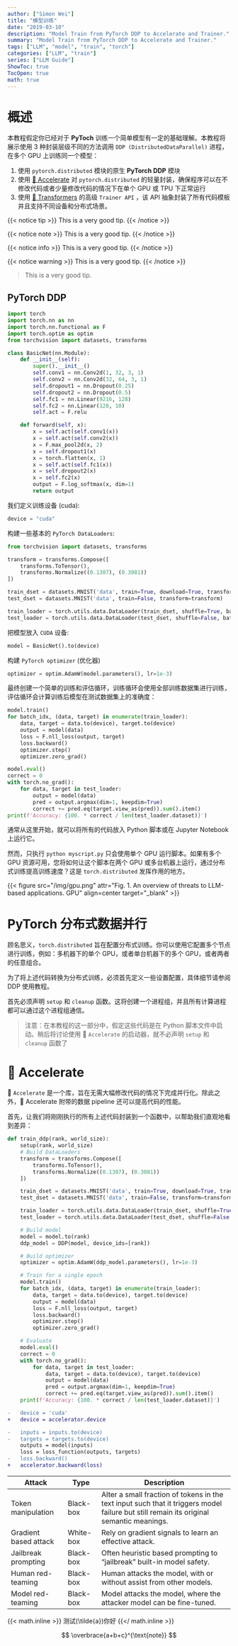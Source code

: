 ```yaml
---
author: ["Simon Wei"]
title: "模型训练"
date: "2019-03-10"
description: "Model Train from PyTorch DDP to Accelerate and Trainer."
summary: "Model Train from PyTorch DDP to Accelerate and Trainer."
tags: ["LLM", "model", "train", "torch"]
categories: ["LLM", "train"]
series: ["LLM Guide"]
ShowToc: true
TocOpen: true
math: true
---
```


# 概述

本教程假定你已经对于 **PyToch** 训练一个简单模型有一定的基础理解。本教程将展示使用 3 种封装层级不同的方法调用 `DDP (DistributedDataParallel)` 进程，在多个 GPU 上训练同一个模型：

1. 使用 `pytorch.distributed` 模块的原生 **PyTorch DDP** 模块
2. 使用 [:hugs: Accelerate](https://github.com/huggingface/accelerate) 对 `pytorch.distributed` 的轻量封装，确保程序可以在不修改代码或者少量修改代码的情况下在单个 GPU 或 TPU 下正常运行
3. 使用 [:hugs: Transformers](https://github.com/huggingface/transformers) 的高级 `Trainer API` ，该 API 抽象封装了所有代码模板并且支持不同设备和分布式场景。

{{< notice tip >}}
This is a very good tip.
{{< /notice >}}

{{< notice note >}}
This is a very good tip.
{{< /notice >}}

{{< notice info >}}
This is a very good tip.
{{< /notice >}}

{{< notice warning >}}
This is a very good tip.
{{< /notice >}}

> This is a very good tip.

## PyTorch DDP

```py
import torch
import torch.nn as nn
import torch.nn.functional as F
import torch.optim as optim
from torchvision import datasets, transforms

class BasicNet(nn.Module):
    def __init__(self):
        super().__init__()
        self.conv1 = nn.Conv2d(1, 32, 3, 1)
        self.conv2 = nn.Conv2d(32, 64, 3, 1)
        self.dropout1 = nn.Dropout(0.25)
        self.dropout2 = nn.Dropout(0.5)
        self.fc1 = nn.Linear(9216, 128)
        self.fc2 = nn.Linear(128, 10)
        self.act = F.relu

    def forward(self, x):
        x = self.act(self.conv1(x))
        x = self.act(self.conv2(x))
        x = F.max_pool2d(x, 2)
        x = self.dropout1(x)
        x = torch.flatten(x, 1)
        x = self.act(self.fc1(x))
        x = self.dropout2(x)
        x = self.fc2(x)
        output = F.log_softmax(x, dim=1)
        return output
```

我们定义训练设备 (cuda):

```py
device = "cuda"
```

构建一些基本的 `PyTorch DataLoaders`:

```py
from torchvision import datasets, transforms

transform = transforms.Compose([
    transforms.ToTensor(),
    transforms.Normalize((0.1307), (0.3081))
])

train_dset = datasets.MNIST('data', train=True, download=True, transform=transform)
test_dset = datasets.MNIST('data', train=False, transform=transform)

train_loader = torch.utils.data.DataLoader(train_dset, shuffle=True, batch_size=64)
test_loader = torch.utils.data.DataLoader(test_dset, shuffle=False, batch_size=64)
```

把模型放入 `CUDA` 设备:

```py
model = BasicNet().to(device)
```

构建 `PyTorch optimizer` (优化器)

```py
optimizer = optim.AdamW(model.parameters(), lr=1e-3)
```

最终创建一个简单的训练和评估循环，训练循环会使用全部训练数据集进行训练，评估循环会计算训练后模型在测试数据集上的准确度：

```py
model.train()
for batch_idx, (data, target) in enumerate(train_loader):
    data, target = data.to(device), target.to(device)
    output = model(data)
    loss = F.nll_loss(output, target)
    loss.backward()
    optimizer.step()
    optimizer.zero_grad()

model.eval()
correct = 0
with torch.no_grad():
    for data, target in test_loader:
        output = model(data)
        pred = output.argmax(dim=1, keepdim=True)
        correct += pred.eq(target.view_as(pred)).sum().item()
print(f'Accuracy: {100. * correct / len(test_loader.dataset)}')
```

通常从这里开始，就可以将所有的代码放入 Python 脚本或在 Jupyter Notebook 上运行它。

然而，只执行 `python myscript.py` 只会使用单个 GPU 运行脚本。如果有多个 GPU 资源可用，您将如何让这个脚本在两个 GPU 或多台机器上运行，通过分布式训练提高训练速度？这是 `torch.distributed` 发挥作用的地方。

<!-- ![](/img/gpu.png) -->

<!-- {{< figure src="https://source.unsplash.com/Z0lL0okYjy0" attr="Photo by [Aditya Telange](https://unsplash.com/@adityatelange?utm_content=creditCopyText&utm_medium=referral&utm_source=unsplash) on [Unsplash](https://unsplash.com/photos/Z0lL0okYjy0?utm_content=creditCopyText&utm_medium=referral&utm_source=unsplash)" align=center link="https://unsplash.com/photos/Z0lL0okYjy0" target="_blank" >}} -->

{{< figure src="/img/gpu.png" attr="Fig. 1. An overview of threats to LLM-based applications. GPU" align=center target="_blank" >}}

# PyTorch 分布式数据并行

顾名思义，`torch.distributed` 旨在配置分布式训练。你可以使用它配置多个节点进行训练，例如：多机器下的单个 GPU，或者单台机器下的多个 GPU，或者两者的任意组合。

为了将上述代码转换为分布式训练，必须首先定义一些设置配置，具体细节请参阅 DDP 使用教程。

首先必须声明 `setup` 和 `cleanup` 函数。这将创建一个进程组，并且所有计算进程都可以通过这个进程组通信。

> 注意：在本教程的这一部分中，假定这些代码是在 Python 脚本文件中启动。稍后将讨论使用 :hugs: `Accelerate` 的启动器，就不必声明 `setup` 和 `cleanup` 函数了

# :hugs: Accelerate

:hugs: `Accelerate` 是一个库，旨在无需大幅修改代码的情况下完成并行化。除此之外，:hugs: Accelerate 附带的数据 pipeline 还可以提高代码的性能。

首先，让我们将刚刚执行的所有上述代码封装到一个函数中，以帮助我们直观地看到差异：

```py
def train_ddp(rank, world_size):
    setup(rank, world_size)
    # Build DataLoaders
    transform = transforms.Compose([
        transforms.ToTensor(),
        transforms.Normalize((0.1307), (0.3081))
    ])

    train_dset = datasets.MNIST('data', train=True, download=True, transform=transform)
    test_dset = datasets.MNIST('data', train=False, transform=transform)

    train_loader = torch.utils.data.DataLoader(train_dset, shuffle=True, batch_size=64)
    test_loader = torch.utils.data.DataLoader(test_dset, shuffle=False, batch_size=64)

    # Build model
    model = model.to(rank)
    ddp_model = DDP(model, device_ids=[rank])

    # Build optimizer
    optimizer = optim.AdamW(ddp_model.parameters(), lr=1e-3)

    # Train for a single epoch
    model.train()
    for batch_idx, (data, target) in enumerate(train_loader):
        data, target = data.to(device), target.to(device)
        output = model(data)
        loss = F.nll_loss(output, target)
        loss.backward()
        optimizer.step()
        optimizer.zero_grad()

    # Evaluate
    model.eval()
    correct = 0
    with torch.no_grad():
        for data, target in test_loader:
            data, target = data.to(device), target.to(device)
            output = model(data)
            pred = output.argmax(dim=1, keepdim=True)
            correct += pred.eq(target.view_as(pred)).sum().item()
    print(f'Accuracy: {100. * correct / len(test_loader.dataset)}')
```

```diff
-   device = 'cuda'
+   device = accelerator.device
```

```diff
-   inputs = inputs.to(device)
-   targets = targets.to(device)
    outputs = model(inputs)
    loss = loss_function(outputs, targets)
-   loss.backward()
+   accelerator.backward(loss)
```

| Attack                | Type      | Description                                                                                                                             |
| --------------------- | --------- | --------------------------------------------------------------------------------------------------------------------------------------- |
| Token manipulation    | Black-box | Alter a small fraction of tokens in the text input such that it triggers model failure but still remain its original semantic meanings. |
| Gradient based attack | White-box | Rely on gradient signals to learn an effective attack.                                                                                  |
| Jailbreak prompting   | Black-box | Often heuristic based prompting to “jailbreak” built-in model safety.                                                                   |
| Human red-teaming     | Black-box | Human attacks the model, with or without assist from other models.                                                                      |
| Model red-teaming     | Black-box | Model attacks the model, where the attacker model can be fine-tuned.                                                                    |

{{< math.inline >}}
测试\(\tilde{a}\)你好
{{</ math.inline >}}

$$
\overbrace{a+b+c}^{\text{note}}
$$
